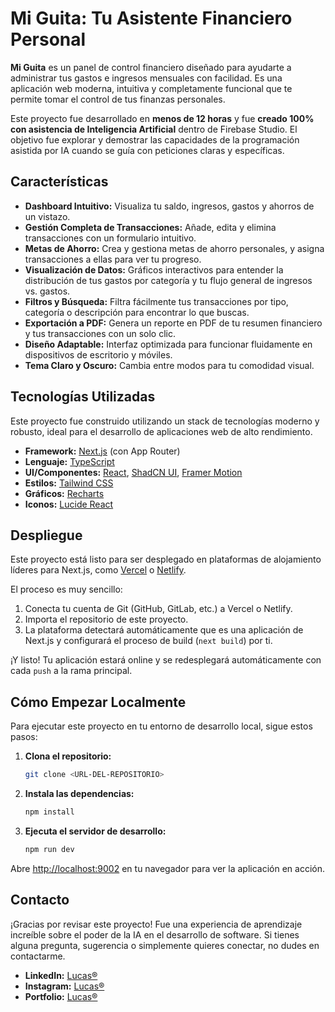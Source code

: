 # Mi Guita: Tu Asistente Financiero Personal

**Mi Guita** es un panel de control financiero diseñado para ayudarte a administrar tus gastos e ingresos mensuales con facilidad. Es una aplicación web moderna, intuitiva y completamente funcional que te permite tomar el control de tus finanzas personales.

Este proyecto fue desarrollado en **menos de 12 horas** y fue **creado 100% con asistencia de Inteligencia Artificial** dentro de Firebase Studio. El objetivo fue explorar y demostrar las capacidades de la programación asistida por IA cuando se guía con peticiones claras y específicas.

## Características

*   **Dashboard Intuitivo:** Visualiza tu saldo, ingresos, gastos y ahorros de un vistazo.
*   **Gestión Completa de Transacciones:** Añade, edita y elimina transacciones con un formulario intuitivo.
*   **Metas de Ahorro:** Crea y gestiona metas de ahorro personales, y asigna transacciones a ellas para ver tu progreso.
*   **Visualización de Datos:** Gráficos interactivos para entender la distribución de tus gastos por categoría y tu flujo general de ingresos vs. gastos.
*   **Filtros y Búsqueda:** Filtra fácilmente tus transacciones por tipo, categoría o descripción para encontrar lo que buscas.
*   **Exportación a PDF:** Genera un reporte en PDF de tu resumen financiero y tus transacciones con un solo clic.
*   **Diseño Adaptable:** Interfaz optimizada para funcionar fluidamente en dispositivos de escritorio y móviles.
*   **Tema Claro y Oscuro:** Cambia entre modos para tu comodidad visual.

## Tecnologías Utilizadas

Este proyecto fue construido utilizando un stack de tecnologías moderno y robusto, ideal para el desarrollo de aplicaciones web de alto rendimiento.

*   **Framework:** [Next.js](https://nextjs.org/) (con App Router)
*   **Lenguaje:** [TypeScript](https://www.typescriptlang.org/)
*   **UI/Componentes:** [React](https://reactjs.org/), [ShadCN UI](https://ui.shadcn.com/), [Framer Motion](https://www.framer.com/motion/)
*   **Estilos:** [Tailwind CSS](https://tailwindcss.com/)
*   **Gráficos:** [Recharts](https://recharts.org/)
*   **Iconos:** [Lucide React](https://lucide.dev/)

## Despliegue

Este proyecto está listo para ser desplegado en plataformas de alojamiento líderes para Next.js, como [Vercel](https://vercel.com/) o [Netlify](https://www.netlify.com/).

El proceso es muy sencillo:
1.  Conecta tu cuenta de Git (GitHub, GitLab, etc.) a Vercel o Netlify.
2.  Importa el repositorio de este proyecto.
3.  La plataforma detectará automáticamente que es una aplicación de Next.js y configurará el proceso de build (`next build`) por ti.

¡Y listo! Tu aplicación estará online y se redesplegará automáticamente con cada `push` a la rama principal.

## Cómo Empezar Localmente

Para ejecutar este proyecto en tu entorno de desarrollo local, sigue estos pasos:

1.  **Clona el repositorio:**
    ```bash
    git clone <URL-DEL-REPOSITORIO>
    ```

2.  **Instala las dependencias:**
    ```bash
    npm install
    ```

3.  **Ejecuta el servidor de desarrollo:**
    ```bash
    npm run dev
    ```

Abre [http://localhost:9002](http://localhost:9002) en tu navegador para ver la aplicación en acción.

## Contacto

¡Gracias por revisar este proyecto! Fue una experiencia de aprendizaje increíble sobre el poder de la IA en el desarrollo de software. Si tienes alguna pregunta, sugerencia o simplemente quieres conectar, no dudes en contactarme.

*   **LinkedIn:** [Lucas®](https://www.linkedin.com/in/lucasnicol%C3%A1sram%C3%ADrez/)
*   **Instagram:** [Lucas®](https://www.instagram.com/lramirez.di/)
*   **Portfolio:** [Lucas®](https://www.lucasramirez.dev)
